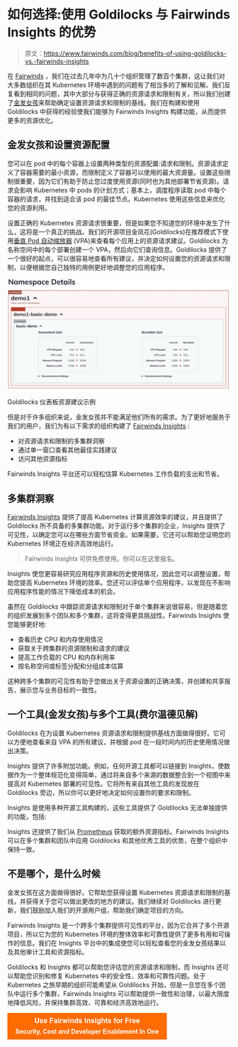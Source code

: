 # 如何选择:使用 Goldilocks 与 Fairwinds Insights 的优势

> 原文：<https://www.fairwinds.com/blog/benefits-of-using-goldilocks-vs.-fairwinds-insights>

 在 [Fairwinds](https://fairwinds.com/) ，我们在过去几年中为几十个组织管理了数百个集群，这让我们对大多数组织在其 Kubernetes 环境中遇到的问题有了相当多的了解和见解。我们反复看到相同的问题，其中大部分与获得正确的资源请求和限制有关，所以我们创建了[金发女孩](https://www.fairwinds.com/blog/goldilocks-kubernetes-resource-requests)来帮助确定设置资源请求和限制的基线。我们在构建和使用 Goldilocks 中获得的经验使我们能够为 Fairwinds Insights 构建功能，从而提供更多的资源优化。

## 金发女孩和设置资源配置

您可以在 pod 中的每个容器上设置两种类型的资源配置:请求和限制。资源请求定义了容器需要的最小资源，而限制定义了容器可以使用的最大资源量。设置这些限制很重要，因为它们有助于防止您过度使用资源(同时也为其他部署节省资源)。请求会影响 Kubernetes 中 pods 的计划方式；基本上，调度程序读取 pod 中每个容器的请求，并找到适合该 pod 的最佳节点。Kubernetes 使用这些信息来优化您的资源利用。

设置正确的 Kubernetes 资源请求很重要，但是如果您不知道您的环境中发生了什么，这将是一个真正的挑战。我们的开源项目金凤花(Goldilocks)在推荐模式下使用[垂直 Pod 自动缩放器](https://github.com/kubernetes/autoscaler/tree/master/vertical-pod-autoscaler) (VPA)来查看每个应用上的资源请求建议。Goldilocks 为名称空间中的每个部署创建一个 VPA，然后向它们查询信息。Goldilocks 提供了一个很好的起点，可以很容易地查看所有建议，并决定如何设置您的资源请求和限制，以便根据您自己独特的用例更好地调整您的应用程序。

![](img/bedc34ba87fa5dd3471793fd83aab9ee.png)

Goldilocks 仪表板资源建议示例

但是对于许多组织来说，金发女孩并不能满足他们所有的需求。为了更好地服务于我们的用户，我们为有以下需求的组织构建了 [Fairwinds Insights](https://www.fairwinds.com/insights) :

*   对资源请求和限制的多集群洞察
*   通过单一窗口查看其他最佳实践建议
*   访问其他资源指标

Fairwinds Insights 平台还可以轻松估算 Kubernetes 工作负载的支出和节省。

## 多集群洞察

[Fairwinds Insights](https://www.fairwinds.com/insights) 提供了提高 Kubernetes 计算资源效率的建议，并且提供了 Goldilocks 所不具备的多集群功能。对于运行多个集群的企业，Insights 提供了可见性，以确定您可以在哪些方面节省资金。如果需要，它还可以帮助您证明您的 Kubernetes 环境正在经济高效地运行。

> Fairwinds Insights 可供免费使用。你可以在这里报名。

Insights 使您更容易研究应用程序资源和历史使用情况，因此您可以调整设置，帮助您提高 Kubernetes 环境的效率。您还可以评估单个应用程序，以发现在不影响应用程序性能的情况下降低成本的机会。

虽然在 Goldilocks 中跟踪资源请求和限制对于单个集群来说很容易，但是随着您的组织发展到多个团队和多个集群，这将变得更具挑战性。Fairwinds Insights 使您能够更好地:

*   查看历史 CPU 和内存使用情况
*   获取关于跨集群的资源限制和请求的建议
*   提高工作负载的 CPU 和内存利用率
*   按名称空间或标签分配和分组成本估算

这种跨多个集群的可见性有助于您做出关于资源设置的正确决策，并创建和共享报告，展示您与业务目标的一致性。

## 一个工具(金发女孩)与多个工具(费尔温德见解)

Goldilocks 在为设置 Kubernetes 资源请求和限制提供基线方面做得很好。它可以方便地查看来自 VPA 的所有建议，并根据 pod 在一段时间内的历史使用情况做出决策。

Insights 提供了许多附加功能。例如，任何开源工具都可以链接到 Insights，使数据作为一个整体规范化变得简单，通过将来自多个来源的数据整合到一个视图中来提高对 Kubernetes 部署的可见性。它将所有来自其他工具的发现放在 Goldilocks 旁边，所以你可以更好地决定如何设置你的要求和限制。

Insights 是使用多种开源工具构建的，这些工具提供了 Goldilocks 无法单独提供的功能，包括:

Insights 还提供了我们从 [Prometheus](https://prometheus.io/docs/prometheus/latest/configuration/configuration/) 获取的额外资源指标。Fairwinds Insights 可以在多个集群和团队中应用 Goldilocks 和其他优秀工具的优势，在整个组织中保持一致。

## 不是哪个，是什么时候

金发女孩在这方面做得很好。它帮助您获得设置 Kubernetes 资源请求和限制的基线，并获得关于您可以做出更改的地方的建议。我们继续对 Goldilocks 进行更新，我们鼓励加入我们的开源用户组，帮助我们确定项目的方向。

Fairwinds Insights 是一个跨多个集群提供可见性的平台，因为它合并了多个开源项目，所以它为您的 Kubernetes 环境的整体效率和可靠性提供了更多有用和可操作的信息。我们在 Insights 平台中的集成使您可以轻松查看您的金发女孩结果以及其他审计工具和资源指标。

Goldilocks 和 Insights 都可以帮助您评估您的资源请求和限制，而 Insights 还可以帮助您识别和修复 Kubernetes 中的安全性、效率和可靠性问题。处于 Kubernetes 之旅早期的组织可能希望从 Goldilocks 开始，但是一旦您在多个团队中运行多个集群，Fairwinds Insights 可以帮助提供一致性和治理，以最大限度地降低风险，并保持集群高效、可靠和经济高效地运行。

[![Use Fairwinds Insights for Free Security, Cost and Developer Enablement In One](img/7c86296320eb01b215d8e2755e9c5b9d.png)](https://cta-redirect.hubspot.com/cta/redirect/2184645/34aa4987-a1f9-438a-a145-d7d82d5c479a)